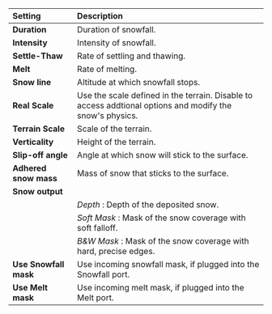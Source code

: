 | Setting               | Description                                                                                              |
| :-------------------- | :------------------------------------------------------------------------------------------------------- |
| **Duration**          | Duration of snowfall.                                                                                    |
| **Intensity**         | Intensity of snowfall.                                                                                   |
| **Settle-Thaw**       | Rate of settling and thawing.                                                                            |
| **Melt**              | Rate of melting.                                                                                         |
| **Snow line**         | Altitude at which snowfall stops.                                                                        |
| **Real Scale**        | Use the scale defined in the terrain. Disable to access addtional options and modify the snow's physics. |
| **Terrain Scale**     | Scale of the terrain.                                                                                    |
| **Verticality**       | Height of the terrain.                                                                                   |
| **Slip-off angle**    | Angle at which snow will stick to the surface.                                                           |
| **Adhered snow mass** | Mass of snow that sticks to the surface.                                                                 |
| **Snow output**       |
|                       | *Depth* : Depth of the deposited snow.                                                                   |
|                       | *Soft Mask* : Mask of the snow coverage with soft falloff.                                               |
|                       | *B&W Mask* : Mask of the snow coverage with hard, precise edges.                                         |
| **Use Snowfall mask** | Use incoming snowfall mask, if plugged into the Snowfall port.                                           |
| **Use Melt mask**     | Use incoming melt mask, if plugged into the Melt port.                                                   |